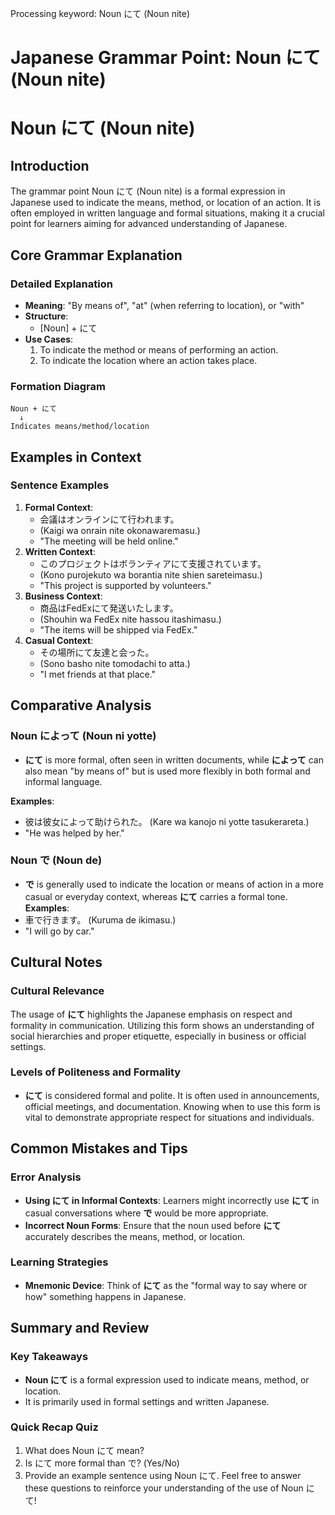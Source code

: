 Processing keyword: Noun にて (Noun nite)
# Japanese Grammar Point: Noun にて (Noun nite)
# Noun にて (Noun nite)
## Introduction
The grammar point Noun にて (Noun nite) is a formal expression in Japanese used to indicate the means, method, or location of an action. It is often employed in written language and formal situations, making it a crucial point for learners aiming for advanced understanding of Japanese.
## Core Grammar Explanation
### Detailed Explanation
- **Meaning**: "By means of", "at" (when referring to location), or "with"
- **Structure**: 
  - [Noun] + にて
- **Use Cases**: 
  1. To indicate the method or means of performing an action.
  2. To indicate the location where an action takes place.
  
### Formation Diagram
```
Noun + にて 
  ↓
Indicates means/method/location
```
## Examples in Context
### Sentence Examples
1. **Formal Context**: 
   - 会議はオンラインにて行われます。
   - (Kaigi wa onrain nite okonawaremasu.)
   - "The meeting will be held online."
2. **Written Context**:
   - このプロジェクトはボランティアにて支援されています。
   - (Kono purojekuto wa borantia nite shien sareteimasu.)
   - "This project is supported by volunteers."
3. **Business Context**:
   - 商品はFedExにて発送いたします。
   - (Shouhin wa FedEx nite hassou itashimasu.)
   - "The items will be shipped via FedEx."
4. **Casual Context**:
   - その場所にて友達と会った。
   - (Sono basho nite tomodachi to atta.)
   - "I met friends at that place."
## Comparative Analysis
### Noun によって (Noun ni yotte)
- **にて** is more formal, often seen in written documents, while **によって** can also mean "by means of" but is used more flexibly in both formal and informal language.
  
**Examples**:
- 彼は彼女によって助けられた。 (Kare wa kanojo ni yotte tasukerareta.)
- "He was helped by her."
### Noun で (Noun de)
- **で** is generally used to indicate the location or means of action in a more casual or everyday context, whereas **にて** carries a formal tone.
**Examples**:
- 車で行きます。 (Kuruma de ikimasu.)
- "I will go by car."
## Cultural Notes
### Cultural Relevance
The usage of **にて** highlights the Japanese emphasis on respect and formality in communication. Utilizing this form shows an understanding of social hierarchies and proper etiquette, especially in business or official settings.
### Levels of Politeness and Formality
- **にて** is considered formal and polite. It is often used in announcements, official meetings, and documentation. Knowing when to use this form is vital to demonstrate appropriate respect for situations and individuals.
## Common Mistakes and Tips
### Error Analysis
- **Using にて in Informal Contexts**: Learners might incorrectly use **にて** in casual conversations where **で** would be more appropriate.
- **Incorrect Noun Forms**: Ensure that the noun used before **にて** accurately describes the means, method, or location. 
### Learning Strategies
- **Mnemonic Device**: Think of **にて** as the "formal way to say where or how" something happens in Japanese.
  
## Summary and Review
### Key Takeaways
- **Noun にて** is a formal expression used to indicate means, method, or location.
- It is primarily used in formal settings and written Japanese.
### Quick Recap Quiz
1. What does Noun にて mean?
2. Is にて more formal than で? (Yes/No)
3. Provide an example sentence using Noun にて.
Feel free to answer these questions to reinforce your understanding of the use of Noun にて!
